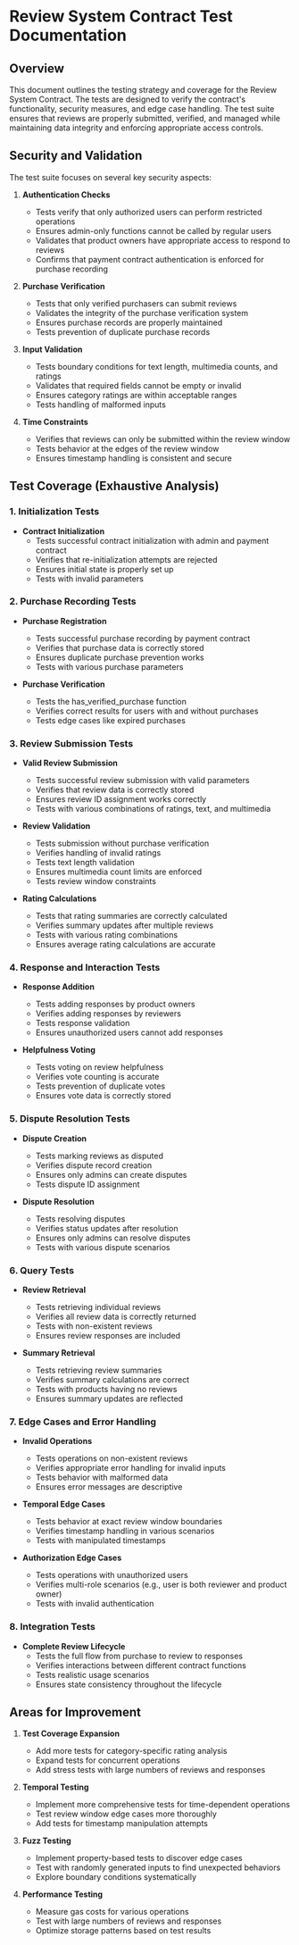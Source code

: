 # Review System Contract Test Documentation

## Overview

This document outlines the testing strategy and coverage for the Review System Contract. The tests are designed to verify the contract's functionality, security measures, and edge case handling. The test suite ensures that reviews are properly submitted, verified, and managed while maintaining data integrity and enforcing appropriate access controls.

## Security and Validation

The test suite focuses on several key security aspects:

1. **Authentication Checks**

   - Tests verify that only authorized users can perform restricted operations
   - Ensures admin-only functions cannot be called by regular users
   - Validates that product owners have appropriate access to respond to reviews
   - Confirms that payment contract authentication is enforced for purchase recording

2. **Purchase Verification**

   - Tests that only verified purchasers can submit reviews
   - Validates the integrity of the purchase verification system
   - Ensures purchase records are properly maintained
   - Tests prevention of duplicate purchase records

3. **Input Validation**

   - Tests boundary conditions for text length, multimedia counts, and ratings
   - Validates that required fields cannot be empty or invalid
   - Ensures category ratings are within acceptable ranges
   - Tests handling of malformed inputs

4. **Time Constraints**
   - Verifies that reviews can only be submitted within the review window
   - Tests behavior at the edges of the review window
   - Ensures timestamp handling is consistent and secure

## Test Coverage (Exhaustive Analysis)

### 1. Initialization Tests

- **Contract Initialization**
  - Tests successful contract initialization with admin and payment contract
  - Verifies that re-initialization attempts are rejected
  - Ensures initial state is properly set up
  - Tests with invalid parameters

### 2. Purchase Recording Tests

- **Purchase Registration**

  - Tests successful purchase recording by payment contract
  - Verifies that purchase data is correctly stored
  - Ensures duplicate purchase prevention works
  - Tests with various purchase parameters

- **Purchase Verification**
  - Tests the has_verified_purchase function
  - Verifies correct results for users with and without purchases
  - Tests edge cases like expired purchases

### 3. Review Submission Tests

- **Valid Review Submission**

  - Tests successful review submission with valid parameters
  - Verifies that review data is correctly stored
  - Ensures review ID assignment works correctly
  - Tests with various combinations of ratings, text, and multimedia

- **Review Validation**

  - Tests submission without purchase verification
  - Verifies handling of invalid ratings
  - Tests text length validation
  - Ensures multimedia count limits are enforced
  - Tests review window constraints

- **Rating Calculations**
  - Tests that rating summaries are correctly calculated
  - Verifies summary updates after multiple reviews
  - Tests with various rating combinations
  - Ensures average rating calculations are accurate

### 4. Response and Interaction Tests

- **Response Addition**

  - Tests adding responses by product owners
  - Verifies adding responses by reviewers
  - Tests response validation
  - Ensures unauthorized users cannot add responses

- **Helpfulness Voting**
  - Tests voting on review helpfulness
  - Verifies vote counting is accurate
  - Tests prevention of duplicate votes
  - Ensures vote data is correctly stored

### 5. Dispute Resolution Tests

- **Dispute Creation**

  - Tests marking reviews as disputed
  - Verifies dispute record creation
  - Ensures only admins can create disputes
  - Tests dispute ID assignment

- **Dispute Resolution**
  - Tests resolving disputes
  - Verifies status updates after resolution
  - Ensures only admins can resolve disputes
  - Tests with various dispute scenarios

### 6. Query Tests

- **Review Retrieval**

  - Tests retrieving individual reviews
  - Verifies all review data is correctly returned
  - Tests with non-existent reviews
  - Ensures review responses are included

- **Summary Retrieval**
  - Tests retrieving review summaries
  - Verifies summary calculations are correct
  - Tests with products having no reviews
  - Ensures summary updates are reflected

### 7. Edge Cases and Error Handling

- **Invalid Operations**

  - Tests operations on non-existent reviews
  - Verifies appropriate error handling for invalid inputs
  - Tests behavior with malformed data
  - Ensures error messages are descriptive

- **Temporal Edge Cases**

  - Tests behavior at exact review window boundaries
  - Verifies timestamp handling in various scenarios
  - Tests with manipulated timestamps

- **Authorization Edge Cases**
  - Tests operations with unauthorized users
  - Verifies multi-role scenarios (e.g., user is both reviewer and product owner)
  - Tests with invalid authentication

### 8. Integration Tests

- **Complete Review Lifecycle**
  - Tests the full flow from purchase to review to responses
  - Verifies interactions between different contract functions
  - Tests realistic usage scenarios
  - Ensures state consistency throughout the lifecycle

## Areas for Improvement

1. **Test Coverage Expansion**

   - Add more tests for category-specific rating analysis
   - Expand tests for concurrent operations
   - Add stress tests with large numbers of reviews and responses

2. **Temporal Testing**

   - Implement more comprehensive tests for time-dependent operations
   - Test review window edge cases more thoroughly
   - Add tests for timestamp manipulation attempts

3. **Fuzz Testing**

   - Implement property-based tests to discover edge cases
   - Test with randomly generated inputs to find unexpected behaviors
   - Explore boundary conditions systematically

4. **Performance Testing**
   - Measure gas costs for various operations
   - Test with large numbers of reviews and responses
   - Optimize storage patterns based on test results
